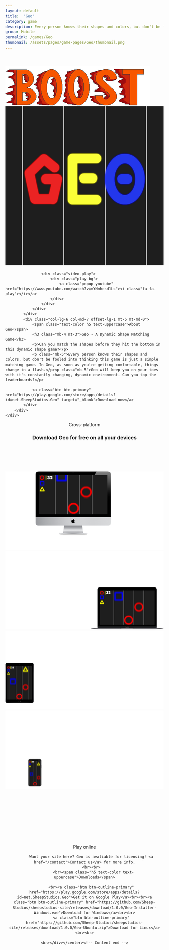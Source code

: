 ```yaml
---
layout: default
title:  "Geo"
category: game
description: Every person knows their shapes and colors, but don't be fooled into thinking this game is a simple matching game. In Geo, as soon as you're getting comfortable, things change in a flash.
group: Mobile
permalink: /games/Geo
thumbnail: /assets/pages/game-pages/Geo/thumbnail.png
---
```


<!-- header title -->
<section class="page-title header-padding" style="background-image:url(/assets/pages/game-pages/Boost/banner.png);background-size:cover"><div class="container">
	<div class="row">
		<div class="col-lg-6">
			<br />
            <br />
            <div class="floating-noabs"><img alt="Boost logo" src="/assets/pages/game-pages/Boost/isolated-logo.png" class="img-fluid position-absolute-"></div>
			</div>
		</div>
	</div>
</section>

<!-- content start -->
<div class="container">
	<section class="section about overflow-hidden">
	<div class="container">
		<div class="row">
			<div class="col-md-5">
				<div class="about-img">
					<img src="/assets/pages/game-pages/Geo/thumbnail.png" alt="" class="img-fluid w-100">

					<div class="video-play">
						<div class="play-bg">
							<a class="popup-youtube" href="https://www.youtube.com/watch?v=mYNmhcsd1Ls"><i class="fa fa-play"></i></a>
						</div>
					</div>
				</div>
			</div>
			<div class="col-lg-6 col-md-7 offset-lg-1 mt-5 mt-md-0">
				<span class="text-color h5 text-uppercase">About Geo</span>
				<h3 class="mb-4 mt-3">Geo - A Dynamic Shape Matching Game</h3>
				<p>Can you match the shapes before they hit the bottom in this dynamic shape game?</p>
				<p class="mb-5">Every person knows their shapes and colors, but don't be fooled into thinking this game is just a simple matching game. In Geo, as soon as you're getting comfortable, things change in a flash.</p><p class="mb-5">Geo will keep you on your toes with it's constantly changing, dynamic environment. Can you top the leaderboards?</p>

				<a class="btn btn-primary" href="https://play.google.com/store/apps/details?id=net.SheepStudios.Geo" target="_blank">Download now</a>
			</div>
		</div>
	</div>
</section>
<center><div class="row">
			<div class="col-lg-10">
			<span class="h5 text-color text-uppercase">Cross-platform</span>
			<h3 class="mb-4 mt-2">Download Geo for free on all your devices</h3>
			</div>
		</div></center><br>
<br>
<br>
<section class="section overflow-shown banner-content-2">
<h2>

<div class="col-lg-10">
				<img alt="" class="img-fluid position-absolute- floating d1" src="/assets/pages/home/iMac.png">
				<img alt="" class="img-fluid position-absolute- floating d2" src="/assets/pages/home/MacBook.png">
				<img alt="" class="img-fluid position-absolute- floating d3" src="/assets/pages/home/iPad.png">
				<img alt="" class="img-fluid position-absolute- floating d4" src="/assets/pages/home/iPhone.png">
	</div></h2>
	</section>
<br>
<br>
<br><br><br><br><br>
<div class="row justify-content-center"><br><br><center><div class="col-lg-8">
            <span class="h5 text-color text-uppercase">Play online</span><br>
            
          
		  Want your site here? Geo is avaliable for licensing! <a href="/contact">Contact us</a> for more info.
		  <br><br>
            <br><span class="h5 text-color text-uppercase">Downloads</span>
            
          <br><a class="btn btn-outline-primary" href="https://play.google.com/store/apps/details?id=net.SheepStudios.Geo">Get it on Google Play</a><br><br><a class="btn btn-outline-primary" href="https://github.com/Sheep-Studios/sheepstudios-site/releases/download/1.0.0/Geo-Installer-Windows.exe">Download for Windows</a><br><br>
		  <a class="btn btn-outline-primary" href="https://github.com/Sheep-Studios/sheepstudios-site/releases/download/1.0.0/Geo-Ubuntu.zip">Download for Linux</a><br><br>

	<br></div></center><!-- Content end -->
</div></div>
